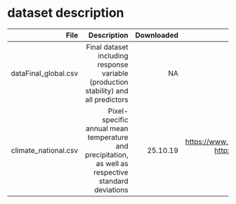 # dataset description
|File        |Description |Downloaded  |source      |
| ----------:| ----------:| ----------:| ----------:|  
|dataFinal_global.csv | Final dataset including response variable (production stability) and all predictors | NA | NA | 
|climate_national.csv | Pixel-specific annual mean temperature and precipitation, as well as respective standard deviations| 25.10.19 | https://www.esrl.noaa.gov/psd/data/gridded/data.UDel_AirT_Precip.html http://nelson.wisc.edu/sage/data-and-models/crop-calendar-dataset/ArcINFO5min.php ftp://ftp.pbl.nl/../hyde/hyde3.2/|
